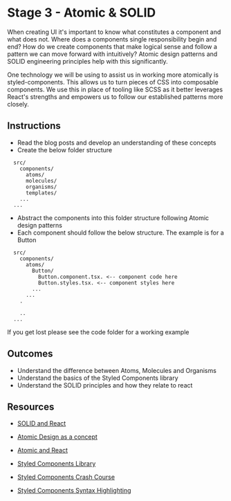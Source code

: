 # Stage 3 - Atomic & SOLID

When creating UI it's important to know what constitutes a component and what does not. Where does a components single responsibility begin and end? How do we create components that make logical sense and follow a pattern we can move forward with intuitively? Atomic design patterns and SOLID engineering principles help with this significantly.

One technology we will be using to assist us in working more atomically is styled-components. This allows us to turn pieces of CSS into composable components. We use this in place of tooling like SCSS as it better leverages React's strengths and empowers us to follow our established patterns more closely. 

## Instructions

- Read the blog posts and develop an understanding of these concepts
- Create the below folder structure

```
  src/
    components/
      atoms/
      molecules/
      organisms/
      templates/
    ...
  ...
```

- Abstract the components into this folder structure following Atomic design patterns
- Each component should follow the below structure. The example is for a Button
```
  src/
    components/
      atoms/
        Button/
          Button.component.tsx. <-- component code here
          Button.styles.tsx. <-- component styles here
        ...
      ...
    .
    
    ..
  ...
```

If you get lost please see the code folder for a working example

## Outcomes

- Understand the difference between Atoms, Molecules and Organisms
- Understand the  basics of the Styled Components library
- Understand the SOLID principles and how they relate to react

## Resources

- [SOLID and React](https://medium.com/@jaymykels69/s-o-l-i-d-principles-with-react-cd43fc93b1be)
- [Atomic Design as a concept](https://bradfrost.com/blog/post/atomic-web-design/)
- [Atomic and React](https://blog.usejournal.com/thinking-about-react-atomically-608c865d2262)
- [Styled Components Library](https://styled-components.com/)
- [Styled Components Crash Course](https://youtu.be/3SpAg5tr7Ws)

- [Styled Components Syntax Highlighting](https://styled-components.com/docs/tooling#syntax-highlighting)
